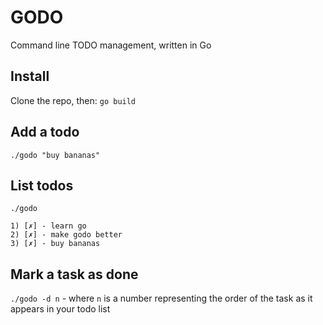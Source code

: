 # GODO

Command line TODO management, written in Go

## Install

Clone the repo, then: ```go build```

## Add a todo

```./godo "buy bananas"```

## List todos


```
./godo
    
1) [✗] - learn go
2) [✗] - make godo better
3) [✗] - buy bananas
```

## Mark a task as done

```./godo -d n``` - where ```n``` is a number representing the order of the
task as it appears in your todo list
